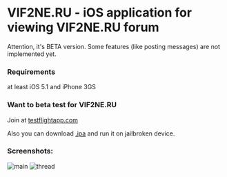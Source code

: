 VIF2NE.RU - iOS application for viewing VIF2NE.RU forum
=======================================================

Attention, it's BETA version.
Some features (like posting messages) are not implemented yet.

### Requirements

at least iOS 5.1 and iPhone 3GS 

### Want to beta test for VIF2NE.RU

Join at [testflightapp.com](http://tflig.ht/XsgIpa)

Also you can download [.ipa](http://dl.dropbox.com/u/80472203/VIF2NE.RU.ipa) and run it on jailbroken device.

### Screenshots:

![main](https://raw.github.com/kolyvan/kxvif2ne/master/screenshots/main.png "Main")
![thread](https://raw.github.com/kolyvan/kxvif2ne/master/screenshots/thread.png "Thread")
